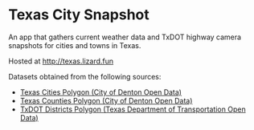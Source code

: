 # Texas City Snapshot
An app that gathers current weather data and TxDOT highway camera snapshots for cities and towns in Texas.

Hosted at http://texas.lizard.fun

Datasets obtained from the following sources:
- [Texas Cities Polygon (City of Denton Open Data)](https://data.cityofdenton.com/dataset/texas-cities-polygon)
- [Texas Counties Polygon (City of Denton Open Data)](https://data.cityofdenton.com/dataset/texas-counties-polygon)
- [TxDOT Districts Polygon (Texas Department of Transportation Open Data)](https://gis-txdot.opendata.arcgis.com/datasets/TXDOT::txdot-districts/about)

